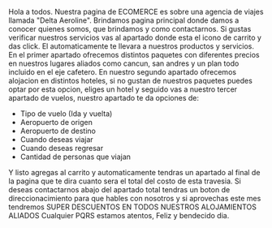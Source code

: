 Hola a todos.
Nuestra pagina de ECOMERCE es sobre una agencia de viajes llamada "Delta Aeroline".
Brindamos pagina principal donde damos a conocer quienes somos, que brindamos y como contactarnos.
Si gustas verificar nuestros servicios vas al apartado donde esta el icono de carrito y das click.
El automaticamente te llevara a nuestros productos y servicios.
En el primer apartado ofrecemos distintos paquetes con diferentes precios en nuestros lugares aliados como cancun, san andres y un plan todo incluido
en el eje cafetero.
En nuestro segundo apartado ofrecemos alojacion en distintos hoteles, si no gustan de nuestros paquetes puedes optar por esta opcion, eliges un hotel 
y seguido vas a nuestro tercer apartado de vuelos, nuestro apartado te da opciones de:
- Tipo de vuelo (Ida y vuelta)
- Aeropuerto de origen
- Aeropuerto de destino
- Cuando deseas viajar
- Cuando deseas regresar
- Cantidad de personas que viajan

Y listo agregas al carrito y automaticamente tendras un apartado al final de la pagina que te dira cuanto sera el total del costo de esta travesia.
Si deseas contactarnos abajo del apartado total tendras un boton de direccionacimiento para que hables con nosotros y si aprovechas este mes tendremos
SUPER DESCUENTOS EN TODOS NUESTROS ALOJAMIENTOS ALIADOS
Cualquier PQRS estamos atentos, Feliz y bendecido dia. 
